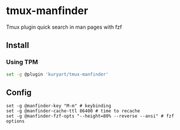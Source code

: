 # tmux-manfinder

Tmux plugin quick search in man pages with fzf

## Install

### Using TPM

```bash
set -g @plugin 'kuryart/tmux-manfinder'
```

## Config

```tmux
set -g @manfinder-key "M-m" # keybinding
set -g @manfinder-cache-ttl 86400 # time to recache
set -g @manfinder-fzf-opts "--height=80% --reverse --ansi" # fzf options
```
